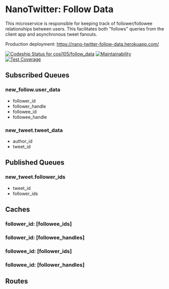 # NanoTwitter: Follow Data

This microservice is responsible for keeping track of follower/followee relationships between users. This facilitates both "follows" queries from the client app and asynchronous tweet fanouts.

Production deployment: https://nano-twitter-follow-data.herokuapp.com/

[![Codeship Status for cosi105/follow_data](https://app.codeship.com/projects/e70e2fd0-4adb-0137-db99-5e2db24b4609/status?branch=master)](https://app.codeship.com/projects/338630)
[![Maintainability](https://api.codeclimate.com/v1/badges/030697af6f74243f7b2a/maintainability)](https://codeclimate.com/github/cosi105/follow_data/maintainability)
[![Test Coverage](https://api.codeclimate.com/v1/badges/030697af6f74243f7b2a/test_coverage)](https://codeclimate.com/github/cosi105/follow_data/test_coverage)

## Subscribed Queues

### new\_follow.user\_data

- follower_id
- follower_handle
- followee_id
- followee_handle

### new\_tweet.tweet\_data

- author_id
- tweet_id

## Published Queues

### new\_tweet.follower\_ids

- tweet_id
- follower_ids

## Caches

### follower\_id: [followee\_ids]
### follower\_id: [followee\_handles]

### followee\_id: [follower\_ids]
### followee\_id: [follower\_handles]

## Routes
